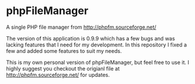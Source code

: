 # phpFileManager
A single PHP file manager from http://phpfm.sourceforge.net/

The version of this application is 0.9.9 which has a few bugs and was lacking features that I need for my development. In this repository I fixed a few and added some features to suit my needs. 

This is my own personal version of phpFileManager, but feel free to use it. I highly suggest you checkout the origianl file at http://phpfm.sourceforge.net/ for updates.
